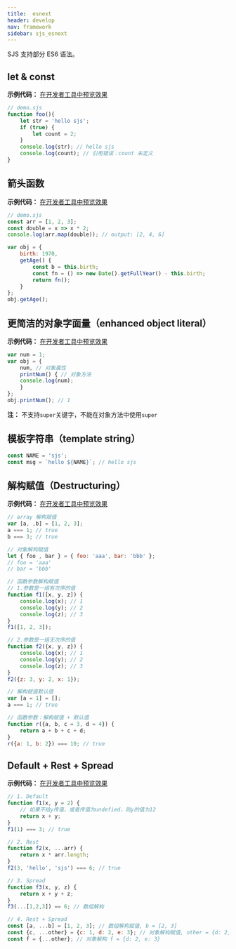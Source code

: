 ```yaml
---
title:  esnext
header: develop
nav: framework
sidebar: sjs_esnext
---
```



SJS 支持部分 ES6 语法。

## let & const

**示例代码：**
<a href="swanide://fragment/8e6dcb8d117f38f972352293c3eed5921571224893177" title="在开发者工具中预览效果" target="_self">在开发者工具中预览效果</a>

```js
// demo.sjs
function foo(){
    let str = 'hello sjs';
    if (true) {
        let count = 2;
    }
    console.log(str); // hello sjs
    console.log(count); // 引用错误：count 未定义
}
```

## 箭头函数

**示例代码：**
<a href="swanide://fragment/9a6a2cf7b615ee479a836561c75072781571225314434" title="在开发者工具中预览效果" target="_self">在开发者工具中预览效果</a>

```js
// demo.sjs
const arr = [1, 2, 3];
const double = x => x * 2;
console.log(arr.map(double)); // output: [2, 4, 6]

var obj = {
    birth: 1970,
    getAge() {
        const b = this.birth;
        const fn = () => new Date().getFullYear() - this.birth;
        return fn();
    }
};
obj.getAge();
```

## 更简洁的对象字面量（enhanced object literal）

**示例代码：**
<a href="swanide://fragment/884fffdf5524cc52bee2932baf3ba1141571225508817" title="在开发者工具中预览效果" target="_self">在开发者工具中预览效果</a>

```js
var num = 1;
var obj = {
    num, // 对象属性
    printNum() { // 对象方法
	console.log(num);
    }
};
obj.printNum(); // 1
```

**注：** 不支持`super`关键字，不能在对象方法中使用`super`

## 模板字符串（template string）

```js
const NAME = 'sjs';
const msg = `hello ${NAME}`; // hello sjs
```

## 解构赋值（Destructuring）

**示例代码：**
<a href="swanide://fragment/2837f75b9ce8e6833ec85067d19f48181571225677949" title="在开发者工具中预览效果" target="_self">在开发者工具中预览效果</a>

```js
// array 解构赋值
var [a, ,b] = [1, 2, 3];
a === 1; // true
b === 3; // true

// 对象解构赋值
let { foo , bar } = { foo: 'aaa', bar: 'bbb' };
// foo = 'aaa'
// bar = 'bbb'

// 函数参数解构赋值
// 1.参数是一组有次序的值
function f1([x, y, z]) {
    console.log(x); // 1
    console.log(y); // 2
    console.log(z); // 3
}
f1([1, 2, 3]);

// 2.参数是一组无次序的值
function f2({x, y, z}) {
    console.log(x); // 1
    console.log(y); // 2
    console.log(z); // 3
}
f2({z: 3, y: 2, x: 1});

// 解构赋值默认值
var [a = 1] = [];
a === 1; // true

// 函数参数：解构赋值 + 默认值
function r({a, b, c = 3, d = 4}) {
    return a + b + c + d;
}
r({a: 1, b: 2}) === 10; // true
```

## Default + Rest + Spread

**示例代码：**
<a href="swanide://fragment/fa852e72c0cea30c95ec1fadd55732e81571225929605" title="在开发者工具中预览效果" target="_self">在开发者工具中预览效果</a>

```js
// 1. Default
function f1(x, y = 2) {
    // 如果不给y传值，或者传值为undefied，则y的值为12
    return x + y;
}
f1(1) === 3; // true

// 2. Rest
function f2(x, ...arr) {
    return x * arr.length;
}
f2(3, 'hello', 'sjs') === 6; // true

// 3. Spread
function f3(x, y, z) {
    return x + y + z;
}
f3(...[1,2,3]) == 6; // 数组解构

// 4. Rest + Spread
const [a, ...b] = [1, 2, 3]; // 数组解构赋值, b = [2, 3]
const {c, ...other} = {c: 1, d: 2, e: 3}; // 对象解构赋值, other = {d: 2, e: 3}
const f = {...other}; // 对象解构 f = {d: 2, e: 3}
```
